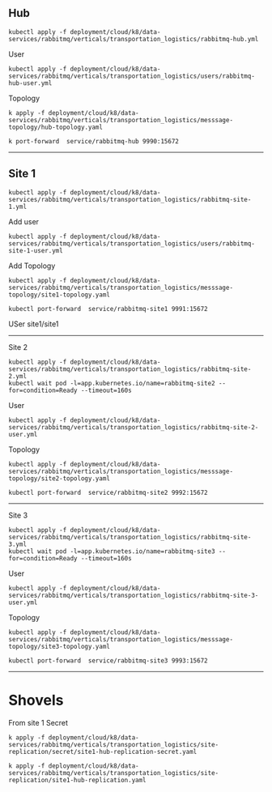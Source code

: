 

## Hub
```shell
kubectl apply -f deployment/cloud/k8/data-services/rabbitmq/verticals/transportation_logistics/rabbitmq-hub.yml
```

User
```shell
kubectl apply -f deployment/cloud/k8/data-services/rabbitmq/verticals/transportation_logistics/users/rabbitmq-hub-user.yml
```

Topology

```shell
k apply -f deployment/cloud/k8/data-services/rabbitmq/verticals/transportation_logistics/messsage-topology/hub-topology.yaml
```

```shell
k port-forward  service/rabbitmq-hub 9990:15672
```

-------------------

## Site 1

```shell
kubectl apply -f deployment/cloud/k8/data-services/rabbitmq/verticals/transportation_logistics/rabbitmq-site-1.yml
```

Add user

```shell
kubectl apply -f deployment/cloud/k8/data-services/rabbitmq/verticals/transportation_logistics/users/rabbitmq-site-1-user.yml
```

Add Topology 

```shell
kubectl apply -f deployment/cloud/k8/data-services/rabbitmq/verticals/transportation_logistics/messsage-topology/site1-topology.yaml
```

```shell
kubectl port-forward  service/rabbitmq-site1 9991:15672
```

USer site1/site1

--------------------

Site 2

```shell
kubectl apply -f deployment/cloud/k8/data-services/rabbitmq/verticals/transportation_logistics/rabbitmq-site-2.yml
kubectl wait pod -l=app.kubernetes.io/name=rabbitmq-site2 --for=condition=Ready --timeout=160s
```

User
```shell
kubectl apply -f deployment/cloud/k8/data-services/rabbitmq/verticals/transportation_logistics/rabbitmq-site-2-user.yml
```

Topology

```shell
kubectl apply -f deployment/cloud/k8/data-services/rabbitmq/verticals/transportation_logistics/messsage-topology/site2-topology.yaml
```

```shell
kubectl port-forward  service/rabbitmq-site2 9992:15672
```
----------------

Site 3

```shell
kubectl apply -f deployment/cloud/k8/data-services/rabbitmq/verticals/transportation_logistics/rabbitmq-site-3.yml
kubectl wait pod -l=app.kubernetes.io/name=rabbitmq-site3 --for=condition=Ready --timeout=160s
```

User
```shell
kubectl apply -f deployment/cloud/k8/data-services/rabbitmq/verticals/transportation_logistics/rabbitmq-site-3-user.yml
```

Topology

```shell
kubectl apply -f deployment/cloud/k8/data-services/rabbitmq/verticals/transportation_logistics/messsage-topology/site3-topology.yaml
```
```shell
kubectl port-forward  service/rabbitmq-site3 9993:15672
```

-------------

# Shovels

From site 1
Secret 

```shell
k apply -f deployment/cloud/k8/data-services/rabbitmq/verticals/transportation_logistics/site-replication/secret/site1-hub-replication-secret.yaml
```

```shell
k apply -f deployment/cloud/k8/data-services/rabbitmq/verticals/transportation_logistics/site-replication/site1-hub-replication.yaml
```
